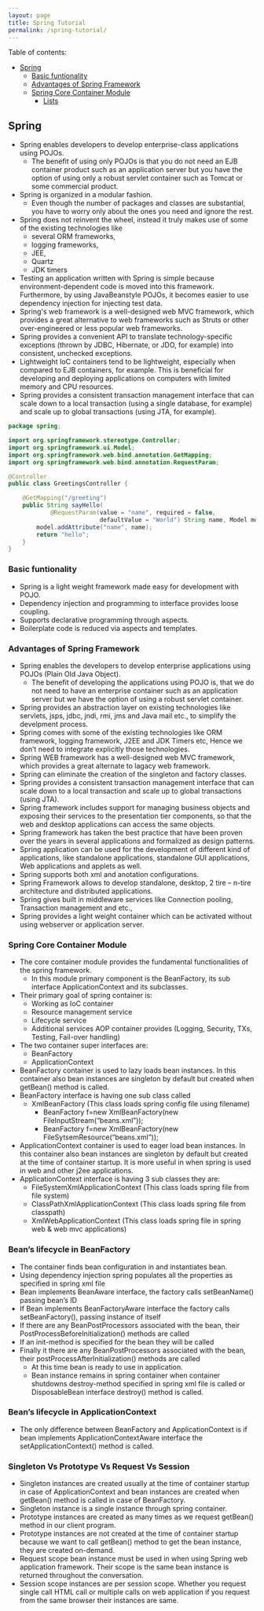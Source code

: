 ```yaml
---
layout: page
title: Spring Tutorial
permalink: /spring-tutorial/
---
```




Table of contents:

- [Spring](#spring)
  - [Basic funtionality](#basic-funtionality)
  - [Advantages of Spring Framework](#advantages-of-spring-framework)
  - [Spring Core Container Module](#spring-core-container-module)
      - [Lists](#python-lists)

<a name='python'></a>

## Spring

- Spring enables developers to develop enterprise-class applications using POJOs.
    - The benefit of using only POJOs is that you do not need an EJB container product such as an application server but you have the option of using only a robust servlet container such as Tomcat or some commercial product.
- Spring is organized in a modular fashion.
    - Even though the number of packages and classes are substantial, you have to worry only about the ones you need and ignore the rest.
- Spring does not reinvent the wheel, instead it truly makes use of some of the existing technologies like
    - several ORM frameworks,
    - logging frameworks,
    - JEE,
    - Quartz
    - JDK timers
- Testing an application written with Spring is simple because environment-dependent code is moved into this framework. Furthermore, by using JavaBeanstyle POJOs, it becomes easier to use dependency injection for injecting test data.
- Spring's web framework is a well-designed web MVC framework, which provides a great alternative to web frameworks such as Struts or other over-engineered or less popular web frameworks.
- Spring provides a convenient API to translate technology-specific exceptions (thrown by JDBC, Hibernate, or JDO, for example) into consistent, unchecked exceptions.
- Lightweight IoC containers tend to be lightweight, especially when compared to EJB containers, for example. This is beneficial for developing and deploying applications on computers with limited memory and CPU resources.
- Spring provides a consistent transaction management interface that can scale down to a local transaction (using a single database, for example) and scale up to global transactions (using JTA, for example).

```java
package spring;

import org.springframework.stereotype.Controller;
import org.springframework.ui.Model;
import org.springframework.web.bind.annotation.GetMapping;
import org.springframework.web.bind.annotation.RequestParam;

@Controller
public class GreetingsController {

    @GetMapping("/greeting")
    public String sayHello(
            @RequestParam(value = "name", required = false,
                          defaultValue = "World") String name, Model model) {
        model.addAttribute("name", name);
        return "hello";
    }
}
```


### Basic funtionality

- Spring is a light weight framework made easy for development with POJO.
- Dependency injection and programming to interface provides loose coupling.
- Supports declarative programming through aspects.
- Boilerplate code is reduced via aspects and templates.

### Advantages of Spring Framework

- Spring enables the developers to develop enterprise applications using POJOs (Plain Old Java Object). 
    - The benefit of developing the applications using POJO is, that we do not need to have an enterprise container such as an application server but we have the option of using a robust servlet container.
- Spring provides an abstraction layer on existing technologies like servlets, jsps, jdbc, jndi, rmi, jms and Java mail etc., to simplify the develpment process.
- Spring comes with some of the existing technologies like ORM framework, logging framework, J2EE and JDK Timers etc, Hence we don’t need to integrate explicitly those technologies.
- Spring WEB framework has a well-designed  web MVC framework, which provides a great alternate to lagacy web framework.
- Spring can eliminate the creation of the singleton and factory classes.
- Spring provides a consistent transaction management interface that can scale down to a local transaction and scale up to global transactions (using JTA).
- Spring framework includes support for managing business objects and exposing their services to the presentation tier components, so that the web and desktop applications can access the same objects.
- Spring framework has taken the best practice that have been proven over the years in several applications and formalized as design patterns.
- Spring application can be used for the development of different kind of applications, like standalone applications, standalone GUI applications, Web applications and applets as well.
- Spring supports both xml and anotation configurations.
- Spring Framework allows to develop standalone, desktop, 2 tire – n-tire architecture and distributed applications.
- Spring gives built in middleware services like Connection pooling, Transaction management and etc.,
- Spring provides a light weight container which can be activated without using webserver or application server.


### Spring Core Container Module
- The core container module provides the fundamental functionalities of the spring framework. 
    - In this module primary component is the BeanFactory, its sub interface ApplicationContext and its subclasses.
- Their primary goal of spring container is:
    - Working as IoC container
    - Resource management service
    - Lifecycle service
    - Additional services AOP container provides (Logging, Security, TXs, Testing, Fail-over handling)
- The two container super interfaces are:
    - BeanFactory
    - ApplicationContext
- BeanFactory container is used to lazy loads bean instances. In this container also bean instances are singleton by default but created when getBean() method is called.
- BeanFactory interface is having one sub class called
    - XmlBeanFactory (This class loads spring config file using filename)
        - BeanFactory f=new XmlBeanFactory(new FileInputStream(“beans.xml”));
        - BeanFactory f=new XmlBeanFactory(new FileSytsemResource(“beans.xml”));
- ApplicationContext container is used to eager load bean instances. In this container also bean instances are singleton by default but created at the time of container startup. It is more useful in when spring is used in web and other j2ee applications.
- ApplicationContext interface is having 3 sub classes they are:
    - FileSystemXmlApplicationContext (This class loads spring file from file system)
    - ClassPathXmlApplicationContext (This class loads spring file from classpath)
    - XmlWebApplicationContext (This class loads spring file in spring web & web mvc applications)
    

### Bean’s lifecycle in BeanFactory
- The container finds bean configuration in and instantiates bean.
- Using dependency injection spring populates all the properties as specified in spring xml file
- Bean implements BeanAware interface, the factory calls setBeanName() passing bean’s ID
- If Bean implements BeanFactoryAware interface the factory calls setBeanFactory(), passing instance of itself
- If there are any BeanPostProcessors associated with the bean, their PostProcessBeforeInitialization() methods are called
- If an init-method is specified for the bean they will be called
- Finally it there are any BeanPostProcessors associated with the bean, their postProcessAfterInitialization() methods are called
    - At this time bean is ready to use in application.
    - Bean instance remains in spring container when container shutdowns destroy-method specified in spring xml file is called or DisposableBean interface destroy() method is called.

### Bean’s lifecycle in ApplicationContext
- The only difference between BeanFactory and ApplicationContext is if bean implements ApplicationContextAware interface the setApplicationContext() method is called.

### Singleton Vs Prototype Vs Request Vs Session
- Singleton instances are created usually at the time of container startup in case of ApplicationContext and bean instances are created when getBean() method is called in case of BeanFactory.
- Singleton instance is a single instance through spring container.
- Prototype instances are created as many times as we request getBean() method in our client program.
- Prototype instances are not created at the time of container startup because we want to call getBean() method to get the bean instance, they are created on-demand.
- Request scope bean instance must be used in when using Spring web application framework. Their scope is the same bean instance is returned throughout the conversation.
- Session scope instances are per session scope. Whether you request single call HTML call or multiple calls on web application if you request from the same browser their instances are same.